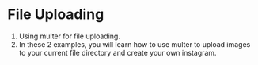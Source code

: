 # File Uploading

1. Using multer for file uploading.
2. In these 2 examples, you will learn how to use multer to upload images to your current file directory and create your own instagram.